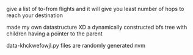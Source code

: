 give a list of to-from flights and it will give you least number of hops to reach your destination

made my own datastructure XD
a dynamically constructed bfs tree with children having a pointer to the parent

data-khckwefowjl.py files are randomly generated nvm
